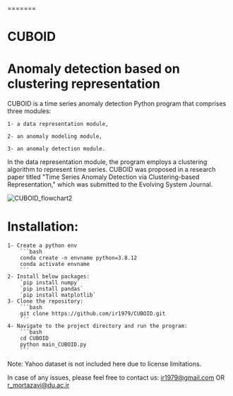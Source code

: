 =======
# CUBOID
Anomaly detection based on clustering representation
=======

CUBOID is a time series anomaly detection Python program that comprises three modules:

	1- a data representation module,

	2- an anomaly modeling module,

	3- an anomaly detection module.

In the data representation module, the program employs a clustering algorithm to represent time series.
CUBOID was proposed in a research paper titled "Time Series Anomaly Detection via Clustering-based Representation," which was submitted to the Evolving System Journal.

![CUBOID_flowchart2](https://github.com/ir1979/CUBOID/assets/84338617/17f171a2-e9a2-4d96-91aa-0b7185247c53)

# Installation:

	1- Create a python env 
		```bash
		conda create -n envname python=3.8.12
		conda activate envname
		```
	2- Install below packages:
		`pip install numpy`
		`pip install pandas`
		`pip install matplotlib`
	3- Clone the repository:
		```bash
		git clone https://github.com/ir1979/CUBOID.git
		```
	4- Navigate to the project directory and run the program:
		```bash
		cd CUBOID
		python main_CUBOID.py
		```


Note: Yahoo dataset is not included here due to license limitations.

In case of any issues, please feel free to contact us:
	ir1979@gmail.com   OR  r_mortazavi@du.ac.ir


